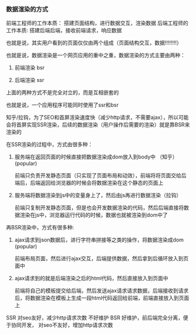 ### 数据渲染的方式

前端工程师的工作本质： 搭建页面结构，进行数据交互，渲染数据
后端工程师的工作本质:  搭建后端后端，接收前端请求，响应数据

也就是说，其实用户看到的页面仅仅由两个组成（页面结构交互，数据!!!!!!!!）

也就是说，数据渲染是一个网页应用的重中之重，数据渲染的方式主要由两种：

1. 前端渲染 bsr

2. 后端渲染 ssr

上面的两种方式不是完全对立的，而是互相嵌套的

也就是说，一个应用程序可能同时使用了ssr和bsr

知乎/拉钩，为了SEO和首屏渲染速度快（减少http请求，不需要ajax），所以可能会将首屏实现SSR渲染，后续的数据渲染（用户操作后需要的渲染）就是靠BSR来渲染的


在SSR渲染的过程中，方式由很多种：

1. 服务端在返回页面的时候直接把数据渲染成dom放入到body中 （知乎）(popular)

    前端只负责开发静态页面（只实现了页面布局和动效），前端将将页面交给后端后，后端返回给浏览器的时候会将数据渲染在这个静态的页面上

2. 服务端将数据渲染到js中的变量身上了，然后由js再进行数据渲染（拉钩）

    前端只复制开发静态页面，但是也会开发数据渲染的代码，然后后端直接将数据渲染在js中，浏览器运行代码的时候，数据也就被渲染到dom中了

再BSR渲染中，方式有很多种:

1. ajax请求到json数据后，进行字符串拼接等之类的操作，将数据渲染成dom (popular)

    前端布局页面，然后进行ajax交互，后端提供数据，然后拿到后循环放入到页面中

2. ajax请求到的就是后端渲染之后的html代码，然后直接放入到页面中

    前端将自己的模板提交给后端，然后发送ajax请求请求数据，后端接收到请求后，将数据渲染在模板上生成一段html代码返回给前端，前端直接放入到页面上


SSR 对seo友好，减少http请求次数   不好维护
BSR 好维护，前后端完全分离，便于协同开发， 对seo不友好，增加http请求次数



